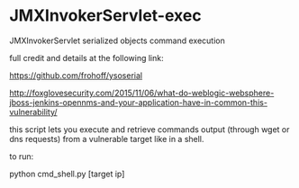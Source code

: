 # JMXInvokerServlet-exec
JMXInvokerServlet serialized objects command execution

full credit and details at the following link:

https://github.com/frohoff/ysoserial

http://foxglovesecurity.com/2015/11/06/what-do-weblogic-websphere-jboss-jenkins-opennms-and-your-application-have-in-common-this-vulnerability/

this script lets you execute and retrieve commands output (through wget or dns requests) from a vulnerable target like in a shell.

to run:

python cmd_shell.py [target ip]
